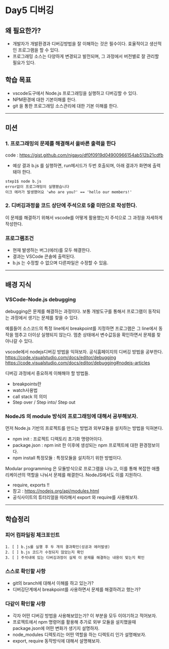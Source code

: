 # Day5 디버깅

## 왜 필요한가?

- 개발자가 개발환경과 디버깅방법을 잘 이해하는 것은 필수이다. 효율적이고 생산적인 프로그램을 할 수 있다.
- 프로그래밍 소스는 다양하게 변경되고 발전되며, 그 과정에서 버전별로 잘 관리할 필요가 있다.

## 학습 목표

- vscode도구에서 Node.js 프로그래밍을 실행하고 디버깅할 수 있다.
- NPM환경에 대한 기본이해를 한다.
- git 을 통한 프로그래밍 소스관리에 대한 기본 이해를 한다.

---

## 미션

### 1. 프로그래밍의 문제를 해결해서 올바른 출력을 한다

code : https://gist.github.com/nigayo/df0f0919d04900966154ab512b21cdfb

- 예상 결과
  b.js 를 실행하면, run메서드가 두번 호출되며, 아래 결과가 화면에 출력돼야 한다.

```shell
step1$ node b.js
error없이 프로그래밍이 실행됐습니다
이크 에러가 발생했어요 'who are you?' == 'hello our members!'
```

### 2. 디버깅과정을 코드 상단에 주석으로 5줄 미만으로 작성한다.

이 문제를 해결하기 위해서 vscode를 어떻게 활용했는지 주석으로 그 과정을 자세하게 작성한다.

### 프로그램조건

- 현재 발생하는 버그(에러)를 모두 해결한다.
- 결과는 VSCode 콘솔에 출력된다.
- b.js 는 수정할 수 없으며 다른파일은 수정할 수 있음.

---

## 배경 지식

### VSCode-Node.js debugging

debugging은 문제를 해결하는 과정이다. 보통 개발도구를 통해서 프로그램이 동작되는 과정에서 생기는 문제를 찾을 수 있다.

예를들어 소스코드의 특정 line에서 breakpoint를 지정하면 프로그램은 그 line에서 동작을 멈추고 더이상 실행되지 않는다. 멈춘 상태에서 변수값등을 확인하면서 문제를 찾아나갈 수 있다.

vscode에서 nodejs디버깅 방법을 익혀보자. 공식홈페이지의 디버깅 방법을 공부한다.
https://code.visualstudio.com/docs/editor/debugging
https://code.visualstudio.com/docs/editor/debugging#nodejs-articles

디버깅 과정에서 중요하게 이해해야 할 방법들.

- breakpoints란
- watch사용법
- call stack 의 의미
- Step over / Step into/ Step out

### NodeJS 의 module 방식의 프로그래밍에 대해서 공부해보자.

먼저 Node.js 기반의 프로젝트를 만드는 방법과 외부모듈을 설치하는 방법을 익혀본다.

- npm init : 프로젝트 디렉토리 초기화 명령어이다.
- package.json : npm init 한 이후에 생성되는 npm 프로젝트에 대한 환경정보이다.
- npm install 특정모듈 : 특정모듈을 설치하기 위한 방법이다.

Modular programming 은 모듈방식으로 프로그램을 나누고, 이를 통해 복잡한 애플리케이션의 역할을 나눠서 문제를 해결한다. NodeJS에서도 이를 지원하다.

- require, exports !!
- 참고 : https://nodejs.org/api/modules.html
- 공식사이트의 튜터리얼을 따라해서 export 와 require를 사용해보자.

---

## 학습정리

### 피어 컴파일링 체크포인트

```
1. [ ] b.js를 실행 후 두 개의 결과확인(성공과 에러발생)
2. [ ] b.js 코드가 수정되지 않았는지 확인
3. [ ] 주석내에 있는 디버깅과정이 실제 이 문제를 해결하는 내용이 맞는지 확인
```

### 스스로 확인할 사항

- git의 branch에 대해서 이해를 하고 있는가?
- 디버깅단계에서 breakpoint를 사용하면서 문제를 해결하려고 했는가?

### 다같이 확인할 사항

- 각자 어떤 디버깅 방법을 사용해보았는가? 이 부분을 모두 이야기하고 적어보자.
- 프로젝트에서 npm 명령어를 활용해 추가로 외부 모듈을 설치했을때 package.json에 어떤 변화가 생기지 설명하자.
- node_modules 디렉토리는 어떤 역할을 하는 디렉토리 인가 설명해보자.
- export, require 동작방식에 대해서 설명해보자.
